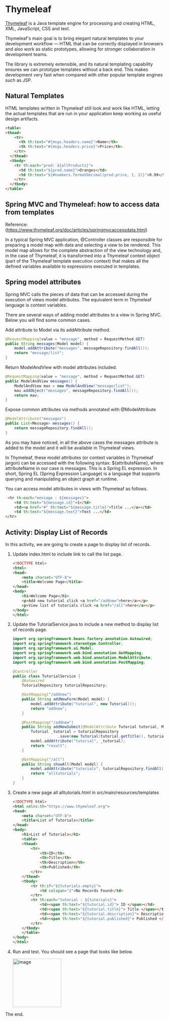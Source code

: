 # Thymeleaf

[Thymeleaf](http://www.thymeleaf.org/) is a Java template engine for processing and creating HTML, XML, JavaScript, CSS and text.

Thymeleaf's main goal is to bring elegant natural templates to your development workflow — HTML that can be correctly displayed in browsers and also work as static prototypes, allowing for stronger collaboration in development teams.

The library is extremely extensible, and its natural templating capability ensures we can prototype templates without a back end. This makes development very fast when compared with other popular template engines such as JSP.

## Natural Templates

HTML templates written in Thymeleaf still look and work like HTML, letting the actual templates that are run in your application keep working as useful design artifacts.

```html
<table>
<thead>
    <tr>
      <th th:text="#{msgs.headers.name}">Name</th>
      <th th:text="#{msgs.headers.price}">Price</th>
    </tr>
  </thead>
  <tbody>
    <tr th:each="prod: ${allProducts}">
      <td th:text="${prod.name}">Oranges</td>
      <td th:text="${#numbers.formatDecimal(prod.price, 1, 2)}">0.99</td>
    </tr>
  </tbody>
</table>
```

## Spring MVC and Thymeleaf: how to access data from templates

Reference: (https://www.thymeleaf.org/doc/articles/springmvcaccessdata.html)

In a typical Spring MVC application, @Controller classes are responsible for preparing a model map with data and selecting a view to be rendered. This model map allows for the complete abstraction of the view technology and, in the case of Thymeleaf, it is transformed into a Thymeleaf context object (part of the Thymeleaf template execution context) that makes all the defined variables available to expressions executed in templates.

## Spring model attributes

Spring MVC calls the pieces of data that can be accessed during the execution of views model attributes. The equivalent term in Thymeleaf language is context variables.

There are several ways of adding model attributes to a view in Spring MVC. Below you will find some common cases.

Add attribute to Model via its addAttribute method.

```java
@RequestMapping(value = "message", method = RequestMethod.GET)
public String messages(Model model) {
    model.addAttribute("messages", messageRepository.findAll());
    return "message/list";
}
```

Return ModelAndView with model attributes included.

```java
@RequestMapping(value = "message", method = RequestMethod.GET)
public ModelAndView messages() {
    ModelAndView mav = new ModelAndView("message/list");
    mav.addObject("messages", messageRepository.findAll());
    return mav;
}
```

Expose common attributes via methods annotated with @ModelAttribute

```java
@ModelAttribute("messages")
public List<Message> messages() {
    return messageRepository.findAll();
}
```

As you may have noticed, in all the above cases the messages attribute is added to the model and it will be available in Thymeleaf views.

In Thymeleaf, these model attributes (or context variables in Thymeleaf jargon) can be accessed with the following syntax: ${attributeName}, where attributeName in our case is messages. This is a Spring EL expression. In short, Spring EL (Spring Expression Language) is a language that supports querying and manipulating an object graph at runtime.

You can access model attributes in views with Thymeleaf as follows.

```html
 <tr th:each="message : ${messages}">
    <td th:text="${message.id}">1</td>
    <td><a href="#" th:text="${message.title}">Title ...</a></td>
    <td th:text="${message.text}">Text ...</td>
</tr>
```

## Activity: Display List of Records

In this activity, we are going to create a page to display list of records.

1. Update index.html to include link to call the list page.

   ```html
   <!DOCTYPE html>
   <html>
   <head>
       <meta charset="UTF-8">
       <title>Welcome Page</title>
   </head>
   <body>
       <h1>Welcome Page</h1>
       <p>Add new tutorial click <a href="/addnew">here</a></p>
       <p>View list of tutorials click <a href="/all">here</a></p>
   </body>
   </html>
   ```

2. Update the TutorialService.java to include a new method to display list of records page.

   ```java
   import org.springframework.beans.factory.annotation.Autowired;
   import org.springframework.stereotype.Controller;
   import org.springframework.ui.Model;
   import org.springframework.web.bind.annotation.GetMapping;
   import org.springframework.web.bind.annotation.ModelAttribute;
   import org.springframework.web.bind.annotation.PostMapping;

   @Controller
   public class TutorialService {
       @Autowired
       TutorialRepository tutorialRepository;

       @GetMapping("/addnew")
       public String addNewForm(Model model) {
           model.addAttribute("tutorial", new Tutorial());
           return "addnew";
       }

       @PostMapping("/addnew")
       public String addNewSubmit(@ModelAttribute Tutorial tutorial, Model model) {
           Tutorial _tutorial = tutorialRepository
                       .save(new Tutorial(tutorial.getTitle(), tutorial.getDescription(), tutorial.isPublished()));
           model.addAttribute("tutorial", _tutorial);
           return "result";
       }

       @GetMapping("/all")
       public String showAll(Model model) {
           model.addAttribute("tutorials", tutorialRepository.findAll());
           return "alltutorials";
       }
   }
   ```

3. Create a new page all alltutorials.html in src/main/resources/templates

   ```html
   <!DOCTYPE html>
   <html xmlns:th="https://www.thymeleaf.org">
   <head>
       <meta charset="UTF-8">
       <title>List of Tutorials</title>
   </head>
   <body>
       <h1>List of Tutorials</h1>
       <table>
       <thead>
           <tr>
               <th>ID</th>
               <th>Title</th>
               <th>Description</th>
               <th>Published</th>
           </tr>
       </thead>
       <tbody>
           <tr th:if="${tutorials.empty}">
               <td colspan="2">No Records Found</td>
           </tr>
           <tr th:each="tutorial : ${tutorials}">
               <td><span th:text="${tutorial.id}"> ID </span></td>
               <td><span th:text="${tutorial.title}"> Title </span></td>
               <td><span th:text="${tutorial.description}"> Description </span></td>
               <td><span th:text="${tutorial.published}"> Published </span></td>
           </tr>
       </tbody>
       </table>
   </body>
   </html>
   ```
   
4. Run and test. You should see a page that looks like below.

   <img width="154" alt="image" src="https://github.com/asmalizaa/javaspring/assets/23090837/61e70394-c698-4635-b608-da32d07f0deb">

The end.
